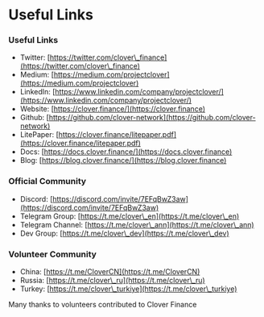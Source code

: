 # Useful Links

### Useful Links

* Twitter: [https://twitter.com/clover\_finance](https://twitter.com/clover\_finance)
* Medium: [https://medium.com/projectclover](https://medium.com/projectclover)
* LinkedIn: [https://www.linkedin.com/company/projectclover/](https://www.linkedin.com/company/projectclover/)
* Website: [https://clover.finance/](https://clover.finance)
* Github: [https://github.com/clover-network](https://github.com/clover-network)
* LitePaper: [https://clover.finance/litepaper.pdf](https://clover.finance/litepaper.pdf)
* Docs: [https://docs.clover.finance/](https://docs.clover.finance)
* Blog: [https://blog.clover.finance/](https://blog.clover.finance)

### Official Community

* Discord: [https://discord.com/invite/7EFqBwZ3aw](https://discord.com/invite/7EFqBwZ3aw)
* Telegram Group: [https://t.me/clover\_en](https://t.me/clover\_en)
* Telegram Channel: [https://t.me/clover\_ann](https://t.me/clover\_ann)
* Dev Group: [https://t.me/clover\_dev](https://t.me/clover\_dev)

### Volunteer Community

* China: [https://t.me/CloverCN](https://t.me/CloverCN)
* Russia: [https://t.me/clover\_ru](https://t.me/clover\_ru)
* Turkey: [https://t.me/clover\_turkiye](https://t.me/clover\_turkiye)

Many thanks to volunteers contributed to Clover Finance
